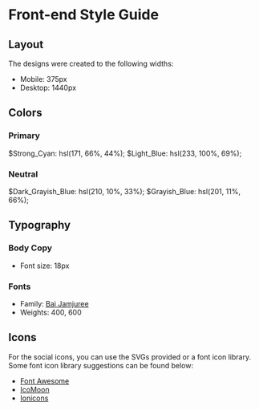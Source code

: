 # Front-end Style Guide

## Layout

The designs were created to the following widths:

- Mobile: 375px
- Desktop: 1440px

## Colors

### Primary

$Strong_Cyan: hsl(171, 66%, 44%);
$Light_Blue: hsl(233, 100%, 69%);

### Neutral

$Dark_Grayish_Blue: hsl(210, 10%, 33%);
$Grayish_Blue: hsl(201, 11%, 66%);

## Typography

### Body Copy

- Font size: 18px

### Fonts

- Family: [Bai Jamjuree](https://fonts.google.com/specimen/Bai+Jamjuree)
- Weights: 400, 600

## Icons

For the social icons, you can use the SVGs provided or a font icon library. Some font icon library suggestions can be found below:

- [Font Awesome](https://fontawesome.com)
- [IcoMoon](https://icomoon.io)
- [Ionicons](https://ionicons.com)
